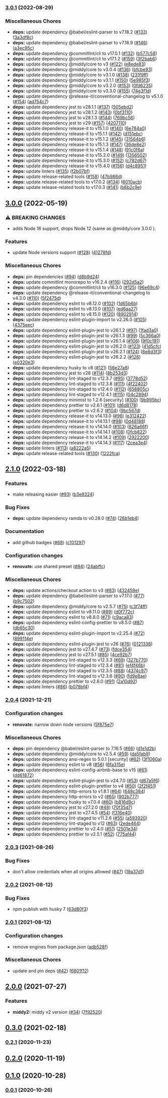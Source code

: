 

### [3.0.1](https://github.com/schibsted/middy-cors/compare/v3.0.0...v3.0.1) (2022-08-29)


### Miscellaneous Chores

* **deps:** update dependency @babel/eslint-parser to v7.18.2 ([#133](https://github.com/schibsted/middy-cors/issues/133)) ([3a3df8c](https://github.com/schibsted/middy-cors/commit/3a3df8c7a06daf2116efa8c1ab5a9b4bf2fd0922))
* **deps:** update dependency @babel/eslint-parser to v7.18.9 ([#146](https://github.com/schibsted/middy-cors/issues/146)) ([a3ec95c](https://github.com/schibsted/middy-cors/commit/a3ec95ce1447af14584d07d6d2dc10295a98bb6c))
* **deps:** update dependency @commitlint/cli to v17.0.1 ([#132](https://github.com/schibsted/middy-cors/issues/132)) ([b577c58](https://github.com/schibsted/middy-cors/commit/b577c58f22877ba6c4b07acf13c5581df9e2d5e1))
* **deps:** update dependency @commitlint/cli to v17.1.2 ([#159](https://github.com/schibsted/middy-cors/issues/159)) ([3f2bab6](https://github.com/schibsted/middy-cors/commit/3f2bab66ceaf63aa19294e387fd01616cc76ba75))
* **deps:** update dependency @middy/core to v3 ([#122](https://github.com/schibsted/middy-cors/issues/122)) ([e8ede83](https://github.com/schibsted/middy-cors/commit/e8ede8318c4987f9d5cd20d6b13e43eda3f8965b))
* **deps:** update dependency @middy/core to v3.0.4 ([#136](https://github.com/schibsted/middy-cors/issues/136)) ([bfcbe93](https://github.com/schibsted/middy-cors/commit/bfcbe939a6d80c9e52d7542be46d99ad51554129))
* **deps:** update dependency @middy/core to v3.1.0 ([#138](https://github.com/schibsted/middy-cors/issues/138)) ([231f9ff](https://github.com/schibsted/middy-cors/commit/231f9ffee8ca7df195a2b561114213ec03eb5aa3))
* **deps:** update dependency @middy/core to v3.1.1 ([#150](https://github.com/schibsted/middy-cors/issues/150)) ([5e985f3](https://github.com/schibsted/middy-cors/commit/5e985f3ddb8d64327d2a803d4f650ccedeeb2598))
* **deps:** update dependency @middy/core to v3.2.0 ([#153](https://github.com/schibsted/middy-cors/issues/153)) ([0fd6235](https://github.com/schibsted/middy-cors/commit/0fd62356662cdbf08fa80e4fdac6432094228cc5))
* **deps:** update dependency @middy/core to v3.3.0 ([#155](https://github.com/schibsted/middy-cors/issues/155)) ([74e3f1d](https://github.com/schibsted/middy-cors/commit/74e3f1dd38a97f5228f1b3abac9b3ed11096e141))
* **deps:** update dependency @release-it/conventional-changelog to v5.1.0 ([#154](https://github.com/schibsted/middy-cors/issues/154)) ([ad754c7](https://github.com/schibsted/middy-cors/commit/ad754c71c478d26c6fbc82f0eaf9172d34411157))
* **deps:** update dependency jest to v28.1.1 ([#137](https://github.com/schibsted/middy-cors/issues/137)) ([505ebd2](https://github.com/schibsted/middy-cors/commit/505ebd2f31af3dbf7db14d3fe82346658ae95087))
* **deps:** update dependency jest to v28.1.2 ([#143](https://github.com/schibsted/middy-cors/issues/143)) ([0bf3110](https://github.com/schibsted/middy-cors/commit/0bf311012288985ed0edded74a0d68cd685facb2))
* **deps:** update dependency jest to v28.1.3 ([#144](https://github.com/schibsted/middy-cors/issues/144)) ([769bc56](https://github.com/schibsted/middy-cors/commit/769bc5631341f638ed6e7d08b9e366b61baf179f))
* **deps:** update dependency jest to v29 ([#157](https://github.com/schibsted/middy-cors/issues/157)) ([4207110](https://github.com/schibsted/middy-cors/commit/42071106368f53ce0a4b402807b925b3dd98460d))
* **deps:** update dependency release-it to v15.1.0 ([#140](https://github.com/schibsted/middy-cors/issues/140)) ([6e784a0](https://github.com/schibsted/middy-cors/commit/6e784a032c93be031d067a2be84c78e35a18ea89))
* **deps:** update dependency release-it to v15.1.1 ([#142](https://github.com/schibsted/middy-cors/issues/142)) ([d151ebc](https://github.com/schibsted/middy-cors/commit/d151ebc2ebee3c12faec3a986be648134b5ef5f6))
* **deps:** update dependency release-it to v15.1.2 ([#145](https://github.com/schibsted/middy-cors/issues/145)) ([31564b6](https://github.com/schibsted/middy-cors/commit/31564b6c098731c83e7bf695dad02f2fa267d398))
* **deps:** update dependency release-it to v15.1.3 ([#147](https://github.com/schibsted/middy-cors/issues/147)) ([36de8e2](https://github.com/schibsted/middy-cors/commit/36de8e2f472073de4cd184cb048d61e9e0e6df28))
* **deps:** update dependency release-it to v15.1.4 ([#148](https://github.com/schibsted/middy-cors/issues/148)) ([91c0f6a](https://github.com/schibsted/middy-cors/commit/91c0f6ae1399084a535bb7294279f33cac3ebf8a))
* **deps:** update dependency release-it to v15.2.0 ([#149](https://github.com/schibsted/middy-cors/issues/149)) ([1356502](https://github.com/schibsted/middy-cors/commit/1356502160a7317dc38cfbb8efd3d4b64da43ec0))
* **deps:** update dependency release-it to v15.3.0 ([#152](https://github.com/schibsted/middy-cors/issues/152)) ([c782d67](https://github.com/schibsted/middy-cors/commit/c782d67ebca708e2c5ea6a11dff587e5fb2efb48))
* **deps:** update dependency release-it to v15.4.0 ([#156](https://github.com/schibsted/middy-cors/issues/156)) ([d4c8951](https://github.com/schibsted/middy-cors/commit/d4c89515c6b4e8dc6d896b5d0c327ead275cda89))
* **deps:** update linters ([#135](https://github.com/schibsted/middy-cors/issues/135)) ([f2b07bf](https://github.com/schibsted/middy-cors/commit/f2b07bfb04d0481484b28bfb558602235c7d17d1))
* **deps:** update release-related tools ([#158](https://github.com/schibsted/middy-cors/issues/158)) ([47b986d](https://github.com/schibsted/middy-cors/commit/47b986da08d586587dd10fc435ac579e48b64483))
* **deps:** update release-related tools to v17.0.2 ([#134](https://github.com/schibsted/middy-cors/issues/134)) ([6010acb](https://github.com/schibsted/middy-cors/commit/6010acb234fdb177ea6044c7a541cd569e0ecdd4))
* **deps:** update release-related tools to v17.0.3 ([#141](https://github.com/schibsted/middy-cors/issues/141)) ([b6b2c9e](https://github.com/schibsted/middy-cors/commit/b6b2c9e64ed3ed1f1f38ec794386e285c25adb6d))

## [3.0.0](https://github.com/schibsted/middy-cors/compare/v2.1.0...v3.0.0) (2022-05-19)


### ⚠ BREAKING CHANGES

* adds Node 16 support, drops Node 12 (same as @middy/core 3.0.0 ).

### Features

* update Node versions support ([#128](https://github.com/schibsted/middy-cors/issues/128)) ([41278fd](https://github.com/schibsted/middy-cors/commit/41278fdbe09d216958c0e98cd5b1cd4f9e40151c))


### Miscellaneous Chores

* **deps:** pin dependencies ([#94](https://github.com/schibsted/middy-cors/issues/94)) ([d8b9d24](https://github.com/schibsted/middy-cors/commit/d8b9d24355e63810d4fe5b6617dfff1536f75af9))
* **deps:** update commitlint monorepo to v16.2.4 ([#116](https://github.com/schibsted/middy-cors/issues/116)) ([292d5a2](https://github.com/schibsted/middy-cors/commit/292d5a221fdfbb7845f700d45c199588a8710a6c))
* **deps:** update dependency @commitlint/cli to v16.3.0 ([#125](https://github.com/schibsted/middy-cors/issues/125)) ([96e69c4](https://github.com/schibsted/middy-cors/commit/96e69c497654146a6af329fa5c334c34df1a548c))
* **deps:** update dependency @release-it/conventional-changelog to v4.3.0 ([#110](https://github.com/schibsted/middy-cors/issues/110)) ([5f2475d](https://github.com/schibsted/middy-cors/commit/5f2475db7008de817061a49096034b1b63506770))
* **deps:** update dependency eslint to v8.12.0 ([#102](https://github.com/schibsted/middy-cors/issues/102)) ([1d65b6b](https://github.com/schibsted/middy-cors/commit/1d65b6b10ef525a7f1f4e14a92d5ac2a5f72c198))
* **deps:** update dependency eslint to v8.13.0 ([#107](https://github.com/schibsted/middy-cors/issues/107)) ([ed6aa27](https://github.com/schibsted/middy-cors/commit/ed6aa276abe0efb1da4153344d2140d618e53fa2))
* **deps:** update dependency eslint to v8.15.0 ([#120](https://github.com/schibsted/middy-cors/issues/120)) ([8902914](https://github.com/schibsted/middy-cors/commit/89029143b7ffb9129e80fcf0848f96d184b4f2b5))
* **deps:** update dependency eslint-plugin-import to v2.26.0 ([#105](https://github.com/schibsted/middy-cors/issues/105)) ([4375eec](https://github.com/schibsted/middy-cors/commit/4375eec53c6a8a268c0dd15c373dee508bd603ea))
* **deps:** update dependency eslint-plugin-jest to v26.1.2 ([#97](https://github.com/schibsted/middy-cors/issues/97)) ([1fad3a0](https://github.com/schibsted/middy-cors/commit/1fad3a0dd1af48a81765a4683412358ddd512879))
* **deps:** update dependency eslint-plugin-jest to v26.1.3 ([#99](https://github.com/schibsted/middy-cors/issues/99)) ([5c366a0](https://github.com/schibsted/middy-cors/commit/5c366a096471fcb86fca6b7b50e1f4ab9779dfa2))
* **deps:** update dependency eslint-plugin-jest to v26.1.4 ([#106](https://github.com/schibsted/middy-cors/issues/106)) ([9f0c191](https://github.com/schibsted/middy-cors/commit/9f0c191d2234b4b4c760f26473d792be705ec725))
* **deps:** update dependency eslint-plugin-jest to v26.2.0 ([#123](https://github.com/schibsted/middy-cors/issues/123)) ([41d5cfc](https://github.com/schibsted/middy-cors/commit/41d5cfc010d3467c8c6f702b252a637f1d03b4d1))
* **deps:** update dependency eslint-plugin-jest to v26.2.1 ([#124](https://github.com/schibsted/middy-cors/issues/124)) ([8e8d3f3](https://github.com/schibsted/middy-cors/commit/8e8d3f331c22c9db8536ae175806841bd9a7d1e2))
* **deps:** update dependency eslint-plugin-jest to v26.2.2 ([#126](https://github.com/schibsted/middy-cors/issues/126)) ([e0320e3](https://github.com/schibsted/middy-cors/commit/e0320e32826a187a46e25b942b0c57c268c48f6f))
* **deps:** update dependency husky to v8 ([#121](https://github.com/schibsted/middy-cors/issues/121)) ([56e27a8](https://github.com/schibsted/middy-cors/commit/56e27a87cab8a5ca1c00aaab2cee1d9dda0232bc))
* **deps:** update dependency jest to v28 ([#114](https://github.com/schibsted/middy-cors/issues/114)) ([8b253d3](https://github.com/schibsted/middy-cors/commit/8b253d3deafd90a9cdc36846f47a4a47391f2d9e))
* **deps:** update dependency lint-staged to v12.3.7 ([#95](https://github.com/schibsted/middy-cors/issues/95)) ([3778d52](https://github.com/schibsted/middy-cors/commit/3778d5259407a9f8ce402d623bc9bcb46d63fc2d))
* **deps:** update dependency lint-staged to v12.3.8 ([#111](https://github.com/schibsted/middy-cors/issues/111)) ([4f22402](https://github.com/schibsted/middy-cors/commit/4f22402b3ff2dbeb9f8a9fb39751e17c25a79a26))
* **deps:** update dependency lint-staged to v12.4.0 ([#112](https://github.com/schibsted/middy-cors/issues/112)) ([658805c](https://github.com/schibsted/middy-cors/commit/658805cb3b7b10be65f1c2021303d39189848b78))
* **deps:** update dependency lint-staged to v12.4.1 ([#115](https://github.com/schibsted/middy-cors/issues/115)) ([04c2894](https://github.com/schibsted/middy-cors/commit/04c28942bc173e44bdbe30c2cb2dca3a2945ff12))
* **deps:** update dependency minimist to 1.2.6 [security] ([#100](https://github.com/schibsted/middy-cors/issues/100)) ([9b995bc](https://github.com/schibsted/middy-cors/commit/9b995bc0328c9dfcb05b7a9e6e2caf2dd9fff492))
* **deps:** update dependency prettier to v2.6.1 ([#101](https://github.com/schibsted/middy-cors/issues/101)) ([d6d8178](https://github.com/schibsted/middy-cors/commit/d6d8178c11d8fb955e826851c5a9b20682aad047))
* **deps:** update dependency prettier to v2.6.2 ([#104](https://github.com/schibsted/middy-cors/issues/104)) ([9bc567d](https://github.com/schibsted/middy-cors/commit/9bc567ded6260c05b26fa43c9f6a39ceaf03ca74))
* **deps:** update dependency release-it to v14.13.0 ([#96](https://github.com/schibsted/middy-cors/issues/96)) ([e312422](https://github.com/schibsted/middy-cors/commit/e312422d296d21e1f213c390078cec1ae6dd4297))
* **deps:** update dependency release-it to v14.13.1 ([#98](https://github.com/schibsted/middy-cors/issues/98)) ([0d48188](https://github.com/schibsted/middy-cors/commit/0d481887458a43898c22f6548031da1985f70e75))
* **deps:** update dependency release-it to v14.14.0 ([#103](https://github.com/schibsted/middy-cors/issues/103)) ([826a66f](https://github.com/schibsted/middy-cors/commit/826a66faa80dc82a0e753ba1779bb62792e7cf03))
* **deps:** update dependency release-it to v14.14.1 ([#108](https://github.com/schibsted/middy-cors/issues/108)) ([0fcb822](https://github.com/schibsted/middy-cors/commit/0fcb822c4c17e7fac513f108ebe6a1cf0b2298b6))
* **deps:** update dependency release-it to v14.14.2 ([#109](https://github.com/schibsted/middy-cors/issues/109)) ([2922200](https://github.com/schibsted/middy-cors/commit/2922200ab9d9ccb49046599e1cb66b80a4a24b31))
* **deps:** update dependency release-it to v14.14.3 ([#117](https://github.com/schibsted/middy-cors/issues/117)) ([2cea3e4](https://github.com/schibsted/middy-cors/commit/2cea3e44f88c8a433ba694cbd4365d874299c067))
* **deps:** update linters ([#113](https://github.com/schibsted/middy-cors/issues/113)) ([a8222a5](https://github.com/schibsted/middy-cors/commit/a8222a562626430d068ef18b90e98e723c136997))
* **deps:** update release-related tools ([#130](https://github.com/schibsted/middy-cors/issues/130)) ([1222fca](https://github.com/schibsted/middy-cors/commit/1222fca89784d5cb442f14de6c8413c557878369))

## [2.1.0](https://github.com/schibsted/middy-cors/compare/v2.0.4...v2.1.0) (2022-03-18)


### Features

* make releasing easier ([#93](https://github.com/schibsted/middy-cors/issues/93)) ([b3e8324](https://github.com/schibsted/middy-cors/commit/b3e8324dd98cc50f7aeeaa621a3710f0f7daf971))


### Bug Fixes

* **deps:** update dependency ramda to v0.28.0 ([#74](https://github.com/schibsted/middy-cors/issues/74)) ([26b1eb4](https://github.com/schibsted/middy-cors/commit/26b1eb44cdf55299a19e367454b96906768a8be7))


### Documentation

* add github badges ([#68](https://github.com/schibsted/middy-cors/issues/68)) ([c101297](https://github.com/schibsted/middy-cors/commit/c10129728eab88bc9321bb1d6c4a46e9a73521c6))


### Configuration changes

* **renovate:** use shared preset ([#84](https://github.com/schibsted/middy-cors/issues/84)) ([24abffc](https://github.com/schibsted/middy-cors/commit/24abffc2258abe3ad181889e78c70889709ec471))


### Miscellaneous Chores

* **deps:** update actions/checkout action to v3 ([#83](https://github.com/schibsted/middy-cors/issues/83)) ([432459e](https://github.com/schibsted/middy-cors/commit/432459e9b8f53638658080e364738c8747581117))
* **deps:** update dependency @babel/eslint-parser to v7.17.0 ([#77](https://github.com/schibsted/middy-cors/issues/77)) ([b9c7502](https://github.com/schibsted/middy-cors/commit/b9c7502bc22f29c2061ac8a592524cd6867e591d))
* **deps:** update dependency @middy/core to v2.5.7 ([#75](https://github.com/schibsted/middy-cors/issues/75)) ([c3f74ff](https://github.com/schibsted/middy-cors/commit/c3f74ffc1c7d95b0e0cba7857519d643b59c3278))
* **deps:** update dependency eslint to v8.11.0 ([#89](https://github.com/schibsted/middy-cors/issues/89)) ([d0f772c](https://github.com/schibsted/middy-cors/commit/d0f772cb936ad2a54104b308ea482cd6dacff502))
* **deps:** update dependency eslint to v8.8.0 ([#71](https://github.com/schibsted/middy-cors/issues/71)) ([c9aca83](https://github.com/schibsted/middy-cors/commit/c9aca833313823206c54ce492848d85a8d22f8c4))
* **deps:** update dependency eslint-config-prettier to v8.5.0 ([#87](https://github.com/schibsted/middy-cors/issues/87)) ([db65c30](https://github.com/schibsted/middy-cors/commit/db65c300b28c0c32ff2cb0ccc9424957467d0a91))
* **deps:** update dependency eslint-plugin-import to v2.25.4 ([#72](https://github.com/schibsted/middy-cors/issues/72)) ([899114e](https://github.com/schibsted/middy-cors/commit/899114ead4b0a766522e6da8c0e7d04f51c14540))
* **deps:** update dependency eslint-plugin-jest to v26 ([#76](https://github.com/schibsted/middy-cors/issues/76)) ([0121338](https://github.com/schibsted/middy-cors/commit/012133803a06f1125ae88a74134959274d341517))
* **deps:** update dependency jest to v27.4.7 ([#73](https://github.com/schibsted/middy-cors/issues/73)) ([fdce354](https://github.com/schibsted/middy-cors/commit/fdce354310698e477cc57a6bf35696fbf254921e))
* **deps:** update dependency jest to v27.5.1 ([#85](https://github.com/schibsted/middy-cors/issues/85)) ([4ce92b7](https://github.com/schibsted/middy-cors/commit/4ce92b7ad9609b1a3b6da7d35e7fff3d9f524084))
* **deps:** update dependency lint-staged to v12.3.3 ([#69](https://github.com/schibsted/middy-cors/issues/69)) ([327b770](https://github.com/schibsted/middy-cors/commit/327b77097f026c9c1c241beb4b028eadcc16a403))
* **deps:** update dependency lint-staged to v12.3.4 ([#81](https://github.com/schibsted/middy-cors/issues/81)) ([ef4f46b](https://github.com/schibsted/middy-cors/commit/ef4f46b70c9191b05076fdc81a604ada4e38c957))
* **deps:** update dependency lint-staged to v12.3.5 ([#88](https://github.com/schibsted/middy-cors/issues/88)) ([4374c97](https://github.com/schibsted/middy-cors/commit/4374c97cba72b51e2cfbc77f1bc59516ac44e0fc))
* **deps:** update dependency lint-staged to v12.3.6 ([#90](https://github.com/schibsted/middy-cors/issues/90)) ([fd9e8ae](https://github.com/schibsted/middy-cors/commit/fd9e8ae7ba7c88a34a04e019a597ed69bd3774f3))
* **deps:** update dependency prettier to v2.6.0 ([#91](https://github.com/schibsted/middy-cors/issues/91)) ([2a10d92](https://github.com/schibsted/middy-cors/commit/2a10d92b89bb3dd22d57a71c2a93206cb1acd00b))
* **deps:** update linters ([#86](https://github.com/schibsted/middy-cors/issues/86)) ([b078bf4](https://github.com/schibsted/middy-cors/commit/b078bf469246282c7761616e65480b1e22f6d3bd))

### [2.0.4](https://github.com/schibsted/middy-cors/compare/v2.0.4...v2.1.0) (2021-12-21)


### Configuration changes

* **renovate:** narrow down node versions ([5f875e7](https://github.com/schibsted/middy-cors/commit/5f875e76914e6169da0b504dc5cfda3f7cba2032))


### Miscellaneous Chores

* **deps:** pin dependency @babel/eslint-parser to 7.16.5 ([#66](https://github.com/schibsted/middy-cors/issues/66)) ([d1e1d2b](https://github.com/schibsted/middy-cors/commit/d1e1d2b0cef32be5b9d4aae1b7d7201669a090c9))
* **deps:** update dependency @middy/core to v2.5.4 ([#59](https://github.com/schibsted/middy-cors/issues/59)) ([da5fab9](https://github.com/schibsted/middy-cors/commit/da5fab9ae2f35fffa40d7804c1c260dea5c6561a))
* **deps:** update dependency ansi-regex to 5.0.1 [security] ([#62](https://github.com/schibsted/middy-cors/issues/62)) ([3f1060a](https://github.com/schibsted/middy-cors/commit/3f1060ade92a14a376af9064d804fb07ff163f8a))
* **deps:** update dependency eslint to v8 ([#56](https://github.com/schibsted/middy-cors/issues/56)) ([6fa315e](https://github.com/schibsted/middy-cors/commit/6fa315ef637c763a2aac9e654b0c3547f4028b67))
* **deps:** update dependency eslint-config-airbnb-base to v15 ([#61](https://github.com/schibsted/middy-cors/issues/61)) ([dd61872](https://github.com/schibsted/middy-cors/commit/dd61872fc6e2b766f03fb928a086e49ab001e6fb))
* **deps:** update dependency eslint-plugin-jest to v24.7.0 ([#53](https://github.com/schibsted/middy-cors/issues/53)) ([d67a5f6](https://github.com/schibsted/middy-cors/commit/d67a5f666b3807ddc2cd75e976966e98e7b6c0ae))
* **deps:** update dependency eslint-plugin-prettier to v4 ([#50](https://github.com/schibsted/middy-cors/issues/50)) ([2f2f451](https://github.com/schibsted/middy-cors/commit/2f2f451af2fc2aa196990330bb210ea89f86dd61))
* **deps:** update dependency http-errors to v1.8.1 ([#64](https://github.com/schibsted/middy-cors/issues/64)) ([648c384](https://github.com/schibsted/middy-cors/commit/648c38496bb191f567840cf1926a77ccd1377f9a))
* **deps:** update dependency http-errors to v2 ([#65](https://github.com/schibsted/middy-cors/issues/65)) ([902b777](https://github.com/schibsted/middy-cors/commit/902b777761828328d15b7caa5ae101efc5cc8c9a))
* **deps:** update dependency husky to v7.0.4 ([#60](https://github.com/schibsted/middy-cors/issues/60)) ([b816d9c](https://github.com/schibsted/middy-cors/commit/b816d9c160626ee77d9b3f4e9a545ed7ad6bb2e1))
* **deps:** update dependency jest to v27.2.0 ([#48](https://github.com/schibsted/middy-cors/issues/48)) ([70f35d7](https://github.com/schibsted/middy-cors/commit/70f35d74c5409bf2aa45a7e74d152f7df945b127))
* **deps:** update dependency jest to v27.4.5 ([#54](https://github.com/schibsted/middy-cors/issues/54)) ([f316e40](https://github.com/schibsted/middy-cors/commit/f316e40a476163fcbf74dc935439f5e0ab9790d9))
* **deps:** update dependency lint-staged to v11.2.6 ([#55](https://github.com/schibsted/middy-cors/issues/55)) ([a593920](https://github.com/schibsted/middy-cors/commit/a593920e56b11200bdd2afe1afa53baa038e15a9))
* **deps:** update dependency lint-staged to v12 ([#63](https://github.com/schibsted/middy-cors/issues/63)) ([2ede464](https://github.com/schibsted/middy-cors/commit/2ede4643fc2c33559988331236c2990fff42d921))
* **deps:** update dependency prettier to v2.4.0 ([#51](https://github.com/schibsted/middy-cors/issues/51)) ([2501e34](https://github.com/schibsted/middy-cors/commit/2501e34dac277656af66cb5010baf26f00989785))
* **deps:** update dependency prettier to v2.5.1 ([#52](https://github.com/schibsted/middy-cors/issues/52)) ([775af44](https://github.com/schibsted/middy-cors/commit/775af44b3e5d20f739eb58e171a80a11e656912e))

### [2.0.3](https://github.com/schibsted/middy-cors/compare/v2.0.4...v2.1.0) (2021-08-26)


### Bug Fixes

* don't allow credentials when all origins allowed ([#47](https://github.com/schibsted/middy-cors/issues/47)) ([19a37d1](https://github.com/schibsted/middy-cors/commit/19a37d17a6662bf699c7c6c7717542e59f508c63))

### [2.0.2](https://github.com/schibsted/middy-cors/compare/v2.0.4...v2.1.0) (2021-08-12)


### Bug Fixes

* npm publish with husky 7 ([63d80f3](https://github.com/schibsted/middy-cors/commit/63d80f3cf46bf07f5ed4ab1dea1a5c822328e40b))

### [2.0.1](https://github.com/schibsted/middy-cors/compare/v2.0.4...v2.1.0) (2021-08-12)


### Configuration changes

* remove engines from package.json ([adb528f](https://github.com/schibsted/middy-cors/commit/adb528f17e89c27c84047499533eaca24754aece))


### Miscellaneous Chores

* update and pin deps ([#42](https://github.com/schibsted/middy-cors/issues/42)) ([6801f12](https://github.com/schibsted/middy-cors/commit/6801f12e1a62c8b04c251c6c656f59b6500dc9d7))

## [2.0.0](https://github.com/schibsted/middy-cors/compare/v2.0.4...v2.1.0) (2021-07-27)


### Features

* **middy2:** middy v2 version ([#34](https://github.com/schibsted/middy-cors/issues/34)) ([7f92520](https://github.com/schibsted/middy-cors/commit/7f9252091f9bfc1036b0e84cbf17593a6265b594))

## [0.3.0](https://github.com/schibsted/middy-cors/compare/v2.0.4...v2.1.0) (2021-02-18)

### [0.2.1](https://github.com/schibsted/middy-cors/compare/v2.0.4...v2.1.0) (2020-11-23)

## [0.2.0](https://github.com/schibsted/middy-cors/compare/v2.0.4...v2.1.0) (2020-11-19)

## [0.1.0](https://github.com/schibsted/middy-cors/compare/v2.0.4...v2.1.0) (2020-10-28)

### [0.0.1](https://github.com/schibsted/middy-cors/compare/v2.0.4...v2.1.0) (2020-10-26)